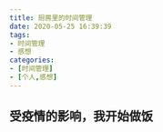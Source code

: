 ```yaml
---
title: 厨房里的时间管理
date: 2020-05-25 16:39:39
tags:
- 时间管理
- 感想
categories:
- [时间管理]
- [个人,感想]
---
```



## 受疫情的影响，我开始做饭
